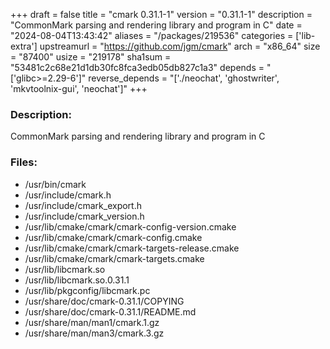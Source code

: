 +++
draft = false
title = "cmark 0.31.1-1"
version = "0.31.1-1"
description = "CommonMark parsing and rendering library and program in C"
date = "2024-08-04T13:43:42"
aliases = "/packages/219536"
categories = ['lib-extra']
upstreamurl = "https://github.com/jgm/cmark"
arch = "x86_64"
size = "87400"
usize = "219178"
sha1sum = "53481c2c68e21d1db30fc8fca3edb05db827c1a3"
depends = "['glibc>=2.29-6']"
reverse_depends = "['./neochat', 'ghostwriter', 'mkvtoolnix-gui', 'neochat']"
+++
### Description: 
CommonMark parsing and rendering library and program in C

### Files: 
* /usr/bin/cmark
* /usr/include/cmark.h
* /usr/include/cmark_export.h
* /usr/include/cmark_version.h
* /usr/lib/cmake/cmark/cmark-config-version.cmake
* /usr/lib/cmake/cmark/cmark-config.cmake
* /usr/lib/cmake/cmark/cmark-targets-release.cmake
* /usr/lib/cmake/cmark/cmark-targets.cmake
* /usr/lib/libcmark.so
* /usr/lib/libcmark.so.0.31.1
* /usr/lib/pkgconfig/libcmark.pc
* /usr/share/doc/cmark-0.31.1/COPYING
* /usr/share/doc/cmark-0.31.1/README.md
* /usr/share/man/man1/cmark.1.gz
* /usr/share/man/man3/cmark.3.gz
